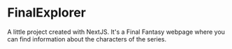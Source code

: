 # FinalExplorer
A little project created with NextJS. It's a Final Fantasy webpage where you can find information about the characters of the series.
